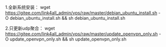 1.全新系统安装：
wget https://gitee.com/link4all_admin/vps/raw/master/debian_ubuntu_install.sh -O debian_ubuntu_install.sh && sh debian_ubuntu_install.sh

2.只更新udp聚合：
wget https://gitee.com/link4all_admin/vps/raw/master/update_openvpn_only.sh -O update_openvpn_only.sh && sh update_openvpn_only.sh
